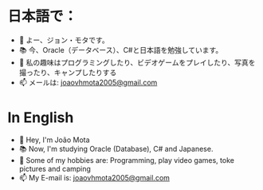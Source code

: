 # 日本語で：
- 👋 よー、ジョン・モタです。
- 📚 今、Oracle（データベース）、C#と日本語を勉強しています。
- 🎱 私の趣味はプログラミングしたり、ビデオゲームをプレイしたり、写真を撮ったり、キャンプしたりする
- 📫 メールは: joaovhmota2005@gmail.com

# In English
- 👋 Hey, I'm João Mota
- 📚 Now, I'm studying Oracle (Database), C# and Japanese.
- 🎱 Some of my hobbies are: Programming, play video games, toke pictures and camping
- 📫 My E-mail is: joaovhmota2005@gmail.com
